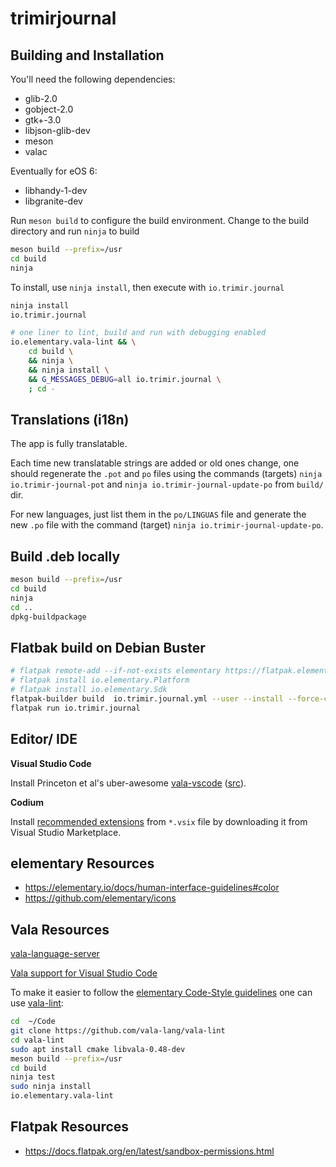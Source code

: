# trimirjournal

## Building and Installation

You'll need the following dependencies:
* glib-2.0
* gobject-2.0
* gtk+-3.0
* libjson-glib-dev
* meson
* valac

Eventually for eOS 6:

* libhandy-1-dev
* libgranite-dev

Run `meson build` to configure the build environment. Change to the build directory and run `ninja` to build

```bash
meson build --prefix=/usr
cd build
ninja
```

To install, use `ninja install`, then execute with `io.trimir.journal`

```bash
ninja install
io.trimir.journal

# one liner to lint, build and run with debugging enabled
io.elementary.vala-lint && \
    cd build \
    && ninja \
    && ninja install \
    && G_MESSAGES_DEBUG=all io.trimir.journal \
    ; cd -
```

## Translations (i18n)

The app is fully translatable.

Each time new translatable strings are added or old ones change, one should regenerate the `.pot` and `po` files using the commands (targets) `ninja io.trimir-journal-pot` and `ninja io.trimir-journal-update-po` from `build/` dir.

For new languages, just list them in the `po/LINGUAS` file and generate the new `.po` file with the command (target) `ninja io.trimir-journal-update-po`.

## Build .deb locally

```bash
meson build --prefix=/usr
cd build
ninja
cd ..
dpkg-buildpackage
```

## Flatbak build on Debian Buster

```bash
# flatpak remote-add --if-not-exists elementary https://flatpak.elementary.io/repo.flatpakrepo
# flatpak install io.elementary.Platform
# flatpak install io.elementary.Sdk
flatpak-builder build  io.trimir.journal.yml --user --install --force-clean
flatpak run io.trimir.journal
```

## Editor/ IDE

**Visual Studio Code**

Install Princeton et al's uber-awesome [vala-vscode](https://marketplace.visualstudio.com/items?itemName=prince781.vala) ([src](https://github.com/Prince781/vala-vscode)).

**Codium**

Install [recommended extensions](https://wiki.gnome.org/Projects/Vala/Tools/VisualStudioCode) from `*.vsix` file by downloading it from Visual Studio Marketplace.

## elementary Resources

- https://elementary.io/docs/human-interface-guidelines#color
- https://github.com/elementary/icons

## Vala Resources

[vala-language-server](https://github.com/Prince781/vala-language-server)

[Vala support for Visual Studio Code](https://github.com/Prince781/vala-vscode)

To make it easier to follow the [elementary Code-Style guidelines](https://elementary.io/docs/code/reference#code-style) one can use [vala-lint](https://github.com/vala-lang/vala-lint):

```bash
cd  ~/Code
git clone https://github.com/vala-lang/vala-lint
cd vala-lint
sudo apt install cmake libvala-0.48-dev
meson build --prefix=/usr
cd build
ninja test
sudo ninja install
io.elementary.vala-lint
```

## Flatpak Resources

- https://docs.flatpak.org/en/latest/sandbox-permissions.html